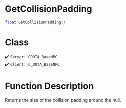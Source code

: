 # GetCollisionPadding
```lua
float GetCollisionPadding()
```
# Class
✔️ `Server: CDOTA_BaseNPC`  
✔️ `Client: C_DOTA_BaseNPC`  

# Function Description
Returns the size of the collision padding around the hull.
